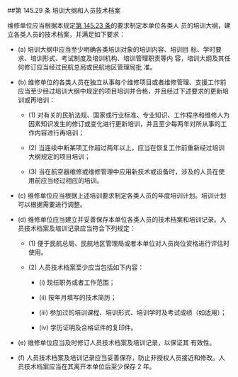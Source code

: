 ##第 145.29 条 培训大纲和人员技术档案

维修单位应当根据本规定[第 145.23 条](CCAR.145.23.MD)的要求制定本单位各类人 员的培训大纲，建立各类人员的技术档案，并满足如下要求：

- (a) 培训大纲中应当至少明确各类培训对象的培训内容、培训目 标、学时要求、培训形式、考试制度及培训机构、培训管理职责等内 容，培训大纲及其任何修订应当经过民航总局或民航地区管理局批 准。

- (b)  维修单位的各类人员在独立从事每个维修项目或者维修管理、支援工作前应当至少经过培训大纲中规定的项目培训并合格，并且经过下述要求的更新培训或再培训：

  + (1)   对有关的民航法规、国家或行业标准、专业知识、工作程序和维修人为因素知识发生的修订或变化进行更新培训，并且至少每两年对所从事的工作内容进行再培训；

  + (2)   当连续中断某项工作超过两年以上，应当在恢复工作前重新经过培训大纲规定的项目培训；

  + (3)   当在航空器维修或维修管理中应用新技术或设备时，涉及的人员在使用前应当经过相应的培训。

- (c) 维修单位应当根据上述培训要求制定各类人员的年度培训计划。培训计划可以根据需要进行调整。

- (d)  维修单位应当建立并妥善保存本单位各类人员的技术档案和培训记录。人员技术档案及培训记录应当符合下列规定：

  + (1)   便于民航总局、民航地区管理局或者本单位对人员岗位资格进行评估时使用。

  + (2)   人员技术档案至少应当包括如下内容：

    * (i) 现任职务或者工作范围；

    * (ii) 按年月填写的技术简历；

    * (iii) 参加过的培训课程、培训形式、培训学时及考试成绩（如适用）；

    * (iv) 学历证明及合格证件的复印件。

- (e)   维修单位应当及时修订人员技术档案及培训记录，以保证其 有效性。

- (f) 人员技术档案及培训记录应当妥善保存，防止非授权人员接近和修改。人员技术档案应当在其离开本单位后至少保存 2 年。

